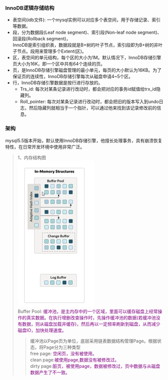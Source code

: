 ### InnoDB逻辑存储结构
* 表空间(idb文件): 一个mysql实例可以对应多个表空间，用于存储记录、索引等数据。  
* 段，分为数据段(Leaf node segment)、索引段(Non-leaf node segment)、回滚段(Rollback segment)，  
InnoDB是索引组织表，数据段就是B+树的叶子节点，索引段即为B+树的非叶子节点。段用来管理多个Extent(区)。
* 区，表空间的单元结构，每个区的大小为1M。默认情况下，InnoDB存储引擎页大小为16K，即一个区中共有64个连续的页。
* 页，是InnoDB存储引擎磁盘管理的最小单元，每页的大小默认为16KB。为了保证页的连续性，InnoDB存储引擎每次从磁盘申请4~5个区。
* 行，InnoDB存储引擎数据是按行进行存放的。
    - Trs_id: 每次对某条记录进行改动时，都会把对应的事务id赋值给trx_id隐藏列。
    - Roll_pointer: 每次对某条记录进行改动时，都会把旧的版本写入到undo日志，然后隐藏列就相当于一个指针，可以通过他来找到该记录修改前的信息。
### 架构  
mysql5.5版本开始，默认使用InnoDB存储引擎，他擅长处理事务，具有崩溃恢复特性，在日常开发环境中使用非常广泛。
> 1、内存结构图  
![内存结构图](image/img_13.png)  
Buffer Pool: <font color="purple">缓冲池，是主内存中的一个区域，里面可以缓存磁盘上经常操作的真实数据。在执行增删改查操作时，先操作缓冲池的数据(若缓冲池没有数据，则从磁盘加载并缓存)，然后再以一定频率刷新到磁盘，从而减少磁盘IO，加快处理速度。</font>
>> <font color="">缓冲池以Page页为单位，底层采用链表数据结构管理Page。根据状态，将Page分为三种类型</font>  
free page: <font color="purple">空闲页，没有被使用。</font>  
clean page:<font color="purple">被使用page,数据没有被修改过。</font>  
dirty page:<font color="purple">脏页，被使用page，数据被修改过，页中数据与从磁盘数据产生了不一致。</font>
